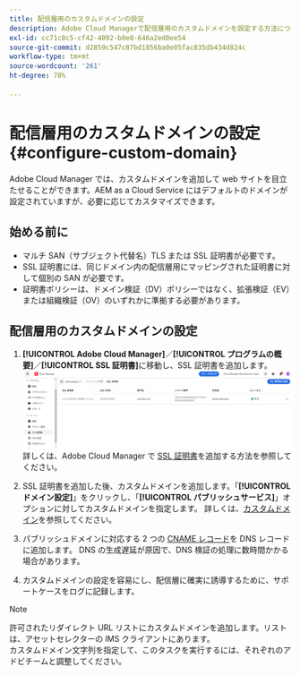 ```yaml
---
title: 配信層用のカスタムドメインの設定
description: Adobe Cloud Managerで配信層用のカスタムドメインを設定する方法について説明します。
exl-id: cc71c8c5-cf42-4092-b0e0-646a2ed0ee54
source-git-commit: d2859c547c87bd1856ba0e05fac835db434d824c
workflow-type: tm+mt
source-wordcount: '261'
ht-degree: 78%

---
```


# 配信層用のカスタムドメインの設定{#configure-custom-domain}

Adobe Cloud Manager では、カスタムドメインを追加して web サイトを目立たせることができます。AEM as a Cloud Service にはデフォルトのドメインが設定されていますが、必要に応じてカスタマイズできます。

## 始める前に

* マルチ SAN（サブジェクト代替名）TLS または SSL 証明書が必要です。
* SSL 証明書には、同じドメイン内の配信層用にマッピングされた証明書に対して個別の SAN が必要です。
* 証明書ポリシーは、ドメイン検証（DV）ポリシーではなく、拡張検証（EV）または組織検証（OV）のいずれかに準拠する必要があります。


## 配信層用のカスタムドメインの設定

1. **[!UICONTROL Adobe Cloud Manager]**／**[!UICONTROL プログラムの概要]**／**[!UICONTROL SSL 証明書]**&#x200B;に移動し、SSL 証明書を追加します。
   ![画像](/help/assets/assets/ssl-certificate.png)
詳しくは、Adobe Cloud Manager で [SSL 証明書](/help/implementing/cloud-manager/managing-ssl-certifications/add-ssl-certificate.md)を追加する方法を参照してください。

1. SSL 証明書を追加した後、カスタムドメインを追加します。「**[!UICONTROL ドメイン設定]**」をクリックし、「**[!UICONTROL パブリッシュサービス]**」オプションに対してカスタムドメインを指定します。
詳しくは、[カスタムドメイン](/help/implementing/cloud-manager/custom-domain-names/add-custom-domain-name.md)を参照してください。

1. パブリッシュドメインに対応する 2 つの [CNAME レコード](/help/implementing/cloud-manager/custom-domain-names/add-custom-domain-name.md)を DNS レコードに追加します。
DNS の生成遅延が原因で、DNS 検証の処理に数時間かかる場合があります。

1. カスタムドメインの設定を容易にし、配信層に確実に誘導するために、サポートケースをログに記録します。

>[!NOTE]
>
>許可されたリダイレクト URL リストにカスタムドメインを追加します。リストは、アセットセレクターの IMS クライアントにあります。<br>カスタムドメイン文字列を指定して、このタスクを実行するには、それぞれのアドビチームと調整してください。
